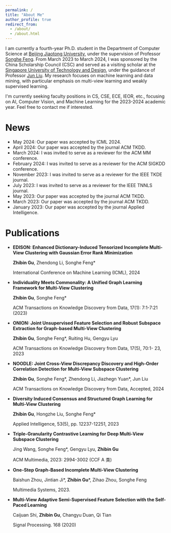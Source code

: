 ```yaml
---
permalink: /
title: "About Me"
author_profile: true
redirect_from: 
  - /about/
  - /about.html
---
```


I am currently a fourth-year Ph.D. student in the Department of Computer Science at [Beijing Jiaotong University](https://bjtu.edu.cn/), under the supervision of Professor [Songhe Feng](http://faculty.bjtu.edu.cn/8407/). From March 2023 to March 2024, I was sponsored by the China Scholarship Council (CSC) and served as a visiting scholar at the [Singapore University of Technology and Design](https://www.sutd.edu.sg/), under the guidance of Professor [Jun Liu](https://people.sutd.edu.sg/~jun_liu/). My research focuses on machine learning and data mining, with particular emphasis on multi-view learning and weakly supervised learning.

I'm currently seeking faculty positions in CS, CSE, ECE, IEOR, etc., focusing on AI, Computer Vision, and Machine Learning for the 2023-2024 academic year. Feel free to contact me if interested.

News
======
- May 2024: Our paper was accepted by ICML 2024.
- April 2024: Our paper was accepted by the journal ACM TKDD.
- March 2024: I was invited to serve as a reviewer for the ACM MM conference.
- February 2024: I was invited to serve as a reviewer for the ACM SIGKDD conference.
- November 2023: I was invited to serve as a reviewer for the IEEE TKDE journal.
- July 2023: I was invited to serve as a reviewer for the IEEE TNNLS journal.
- May 2023: Our paper was accepted by the journal ACM TKDD.
- March 2023: Our paper was accepted by the journal ACM TKDD.
- January 2023: Our paper was accepted by the journal Applied Intelligence.

Publications
======
- **EDISON: Enhanced Dictionary-Induced Tensorized Incomplete Multi-View Clustering with Gaussian Error Rank Minimization**

  **Zhibin Gu**, Zhendong Li, Songhe Feng*
  
  International Conference on Machine Learning (ICML), 2024

- **Individuality Meets Commonality: A Unified Graph Learning Framework for Multi-View Clustering**

  **Zhibin Gu**, Songhe Feng*
  
  ACM Transactions on Knowledge Discovery from Data, 17(1): 7:1-7:21 (2023)

- **ONION: Joint Unsupervised Feature Selection and Robust Subspace Extraction for Graph-based Multi-View Clustering**

  **Zhibin Gu**, Songhe Feng*, Ruiting Hu, Gengyu Lyu
  
  ACM Transactions on Knowledge Discovery from Data, 17(5), 70:1- 23, 2023

- **NOODLE: Joint Cross-View Discrepancy Discovery and High-Order Correlation Detection for Multi-View Subspace Clustering**

  **Zhibin Gu**, Songhe Feng*, Zhendong Li, Jiazhegn Yuan*, Jun Liu
  
  ACM Transactions on Knowledge Discovery from Data, Accepted, 2024

- **Diversity Induced Consensus and Structured Graph Learning for Multi-View Clustering**

  **Zhibin Gu**, Hongzhe Liu, Songhe Feng*
  
  Applied Intelligence, 53(5), pp. 12237-12251, 2023

- **Triple-Granularity Contrastive Learning for Deep Multi-View Subspace Clustering**

  Jing Wang, Songhe Feng*, Gengyu Lyu, **Zhibin Gu**
  
  ACM Multimedia, 2023: 2994-3002 (CCF A 类)

- **One-Step Graph-Based Incomplete Multi-View Clustering**

  Baishun Zhou, Jintian Ji*, **Zhibin Gu***, Zihao Zhou, Songhe Feng
  
  Multimedia Systems, 2023.

- **Multi-View Adaptive Semi-Supervised Feature Selection with the Self-Paced Learning**

  Caijuan Shi, **Zhibin Gu**, Changyu Duan, Qi Tian
  
  Signal Processing. 168 (2020)


